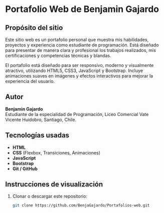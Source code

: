 # Portafolio Web de Benjamin Gajardo

## Propósito del sitio
Este sitio web es un portafolio personal que muestra mis habilidades, proyectos y experiencia como estudiante de programación. Está diseñado para presentar de manera clara y profesional los trabajos realizados, mis certificaciones y competencias técnicas y blandas.

El portafolio está diseñado para ser responsivo, moderno y visualmente atractivo, utilizando HTML5, CSS3, JavaScript y Bootstrap. Incluye animaciones suaves en imágenes y efectos interactivos para mejorar la experiencia del usuario.

## Autor
**Benjamin Gajardo**  
Estudiante de la especialidad de Programación, Liceo Comercial Vate Vicente Huidobro, Santiago, Chile.

## Tecnologías usadas
- **HTML**  
- **CSS** (Flexbox, Transiciones, Animaciones)  
- **JavaScript**  
- **Bootstrap**  
- **Git / GitHub**  

## Instrucciones de visualización
1. Clonar o descargar este repositorio:
   ```bash
   git clone https://github.com/BenjaGajardo/Portafolios-web.git
